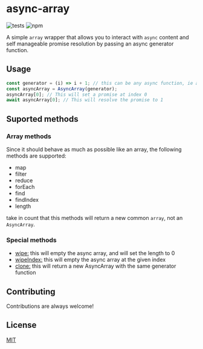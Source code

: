 # async-array

![tests](https://img.shields.io/github/workflow/status/fluzko/async-array/Testing?label=Tests)
![npm](https://img.shields.io/npm/v/@fluzko/async-array)

A simple `array` wrapper that allows you to interact with `async` content and self manageable promise resolution by passing an async generator function.

## Usage

```js
const generator = (i) => i + 1; // this can be any async function, ie an API call
const asyncArray = AsyncArray(generator);
asyncArray[0]; // This will set a promise at index 0
await asyncArray[0]; // This will resolve the promise to 1
```

## Suported methods

### Array methods

Since it should behave as much as possible like an array, the following methods are supported:

- map
- filter
- reduce
- forEach
- find
- findIndex
- length

take in count that this methods will return a new common `array`, not an `AsyncArray`.

### Special methods

- <u>wipe:</u> this will empty the async array, and will set the length to 0
- <u>wipeIndex:</u> this will empty the async array at the given index
- <u>clone:</u> this will return a new AsyncArray with the same generator function

## Contributing

Contributions are always welcome!

## License

[MIT](https://choosealicense.com/licenses/mit/)
